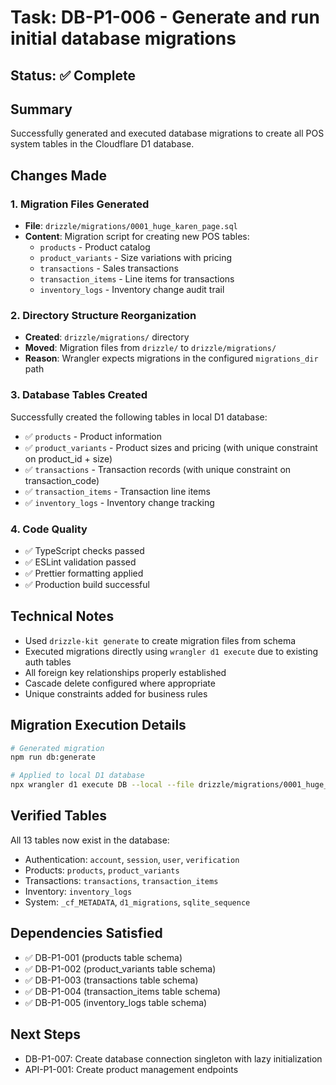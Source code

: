 # Task: DB-P1-006 - Generate and run initial database migrations

## Status: ✅ Complete

## Summary
Successfully generated and executed database migrations to create all POS system tables in the Cloudflare D1 database.

## Changes Made

### 1. Migration Files Generated
- **File**: `drizzle/migrations/0001_huge_karen_page.sql`
- **Content**: Migration script for creating new POS tables:
  - `products` - Product catalog
  - `product_variants` - Size variations with pricing
  - `transactions` - Sales transactions
  - `transaction_items` - Line items for transactions
  - `inventory_logs` - Inventory change audit trail

### 2. Directory Structure Reorganization
- **Created**: `drizzle/migrations/` directory
- **Moved**: Migration files from `drizzle/` to `drizzle/migrations/`
- **Reason**: Wrangler expects migrations in the configured `migrations_dir` path

### 3. Database Tables Created
Successfully created the following tables in local D1 database:
- ✅ `products` - Product information
- ✅ `product_variants` - Product sizes and pricing (with unique constraint on product_id + size)
- ✅ `transactions` - Transaction records (with unique constraint on transaction_code)
- ✅ `transaction_items` - Transaction line items
- ✅ `inventory_logs` - Inventory change tracking

### 4. Code Quality
- ✅ TypeScript checks passed
- ✅ ESLint validation passed
- ✅ Prettier formatting applied
- ✅ Production build successful

## Technical Notes
- Used `drizzle-kit generate` to create migration files from schema
- Executed migrations directly using `wrangler d1 execute` due to existing auth tables
- All foreign key relationships properly established
- Cascade delete configured where appropriate
- Unique constraints added for business rules

## Migration Execution Details
```bash
# Generated migration
npm run db:generate

# Applied to local D1 database
npx wrangler d1 execute DB --local --file drizzle/migrations/0001_huge_karen_page.sql
```

## Verified Tables
All 13 tables now exist in the database:
- Authentication: `account`, `session`, `user`, `verification`
- Products: `products`, `product_variants`
- Transactions: `transactions`, `transaction_items`
- Inventory: `inventory_logs`
- System: `_cf_METADATA`, `d1_migrations`, `sqlite_sequence`

## Dependencies Satisfied
- ✅ DB-P1-001 (products table schema)
- ✅ DB-P1-002 (product_variants table schema)
- ✅ DB-P1-003 (transactions table schema)
- ✅ DB-P1-004 (transaction_items table schema)
- ✅ DB-P1-005 (inventory_logs table schema)

## Next Steps
- DB-P1-007: Create database connection singleton with lazy initialization
- API-P1-001: Create product management endpoints